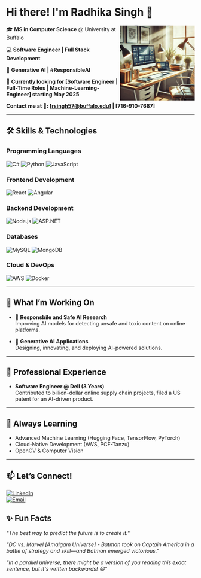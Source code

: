 # Hi there! I'm Radhika Singh 👋

<img src="https://github.com/radhika-singh-10/radhika-singh-10/blob/main/working_desktop_setup.gif" alt="Work in Progress :)"  width="200" align='right'/>

🎓 **MS in Computer Science** @ University at Buffalo  

💻 **Software Engineer | Full Stack Development** 

🤖 **Generative AI | #ResponsibleAI**  

🚀 **Currently looking for [Software Engineer | Full-Time Roles | Machine-Learning-Engineer] starting May 2025**

**Contact me at 📧: [rsingh57@buffalo.edu] | [716-910-7687]**




---

## 🛠️ Skills & Technologies

### **Programming Languages**

![C#](https://img.shields.io/badge/C%23-239120?style=for-the-badge&logo=c-sharp&logoColor=white)  ![Python](https://img.shields.io/badge/Python-3776AB?style=for-the-badge&logo=python&logoColor=white)  ![JavaScript](https://img.shields.io/badge/JavaScript-F7DF1E?style=for-the-badge&logo=javascript&logoColor=black)

### **Frontend Development**
![React](https://img.shields.io/badge/React-20232A?style=for-the-badge&logo=react&logoColor=61DAFB)  ![Angular](https://img.shields.io/badge/Angular-DD0031?style=for-the-badge&logo=angular&logoColor=white)


### **Backend Development**
<img src="https://camo.githubusercontent.com/d21012299f2ccd4a7d73b13f896b0be91c9e71bb7f0b51f1cbfb783ed6b9f9b1/68747470733a2f2f63646e2e6a7364656c6976722e6e65742f67682f64657669636f6e732f64657669636f6e2f69636f6e732f6e6f64656a732f6e6f64656a732d6f726967696e616c2e737667" alt="Node.js" width="40" height="40">   <img src="https://cdn.jsdelivr.net/gh/devicons/devicon/icons/dot-net/dot-net-original.svg" alt="ASP.NET" width="40" height="40">

### **Databases**
![MySQL](https://img.shields.io/badge/MySQL-4479A1?style=for-the-badge&logo=mysql&logoColor=white) ![MongoDB](https://img.shields.io/badge/MongoDB-47A248?style=for-the-badge&logo=mongodb&logoColor=white)

### **Cloud & DevOps**
 ![AWS](https://img.shields.io/badge/AWS-232F3E?style=for-the-badge&logo=amazon-aws&logoColor=white) ![Docker](https://img.shields.io/badge/Docker-2496ED?style=for-the-badge&logo=docker&logoColor=white)  


---

## 🚀 What I’m Working On
- 🌟 **Responsbile and Safe AI Research**  
  Improving AI models for detecting unsafe and toxic content on online platforms.
  
- 🤖 **Generative AI Applications**  
  Designing, innovating, and deploying AI-powered solutions.  

---

## 💼 Professional Experience
- **Software Engineer @ Dell (3 Years)**  
  Contributed to billion-dollar online supply chain projects, filed a US patent for an AI-driven product.  

---

## 🌱 Always Learning
- Advanced Machine Learning (Hugging Face, TensorFlow, PyTorch)  
- Cloud-Native Development (AWS, PCF-Tanzu)  
- OpenCV & Computer Vision  

---

## 📫 Let’s Connect!
[![LinkedIn](https://img.shields.io/badge/-LinkedIn-blue?style=flat-square&logo=linkedin&logoColor=white)](https://linkedin.com/in/radhika-singh)  
[![Email](https://img.shields.io/badge/-Email-D14836?style=flat-square&logo=gmail&logoColor=white)](mailto:radhika.singh@example.com)  




## ✨ Fun Facts
_"The best way to predict the future is to create it."_  

_"DC vs. Marvel [Amalgam Universe] - Batman took on Captain America in a battle of strategy and skill—and Batman emerged victorious."_

_"In a parallel universe, there might be a version of you reading this exact sentence, but it's written backwards! 😄"_

<!---
Radhika-singh-10/radhika-singh-10 is a ✨ special ✨ repository because its `README.md` (this file) appears on your GitHub profile.
You can click the Preview link to take a look at your changes.

- 🌱 I’m currently learning to strengthen my data analytics, science, and mathematical foundations...
- 💞️ I'm looking to collaborate on new opportunities in the field of data analytics, science...
--->

